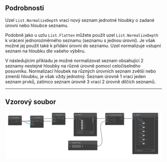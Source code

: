 ## Podrobnosti
Uzel `List.NormalizeDepth` vrací nový seznam jednotné hloubky o zadané úrovni nebo hloubce seznamu.

Podobně jako u uzlu `List.Flatten` můžete použít uzel `List.NormalizeDepth` k vrácení jednorozměrného seznamu (seznamu s jednou úrovní). Je však možné jej použít také k přidání úrovní do seznamu. Uzel normalizuje vstupní seznam na hloubku dle vašeho výběru.

V následujícím příkladu je možné normalizovat seznam obsahující 2 seznamy nestejné hloubky na různé úrovně pomocí celočíselného posuvníku. Normalizací hloubek na různých úrovních seznam zvětší nebo zmenší hloubku, je však vždy jednotný. Seznam úrovně 1 vrací jeden seznam prvků, zatímco seznam úrovně 3 vrací 2 úrovně dílčích seznamů.
___
## Vzorový soubor

![List.NormalizeDepth](./DSCore.List.NormalizeDepth_img.jpg)
